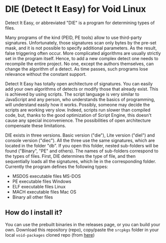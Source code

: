 # DIE (Detect It Easy) for Void Linux

Detect It Easy, or abbreviated "DIE" is a program for determining types of files.

Many programs of the kind (PEID, PE tools) allow to use third-party signatures. Unfortunately, those signatures scan only bytes by the pre-set mask, and it is not possible to specify additional parameters. As the result, false triggering often occur. More complicated algorithms are usually strictly set in the program itself. Hence, to add a new complex detect one needs to recompile the entire project. No one, except the authors themselves, can change the algorithm of a detect. As time passes, such programs lose relevance without the constant support.

Detect It Easy has totally open architecture of signatures. You can easily add your own algorithms of detects or modify those that already exist. This is achieved by using scripts. The script language is very similar to JavaScript and any person, who understands the basics of programming, will understand easily how it works. Possibly, someone may decide the scripts are working very slow. Indeed, scripts run slower than compiled code, but, thanks to the good optimization of Script Engine, this doesn't cause any special inconvenience. The possibilities of open architecture compensate these limitations.

DIE exists in three versions. Basic version ("die"), Lite version ("diel") and console version ("diec"). All the three use the same signatures, which are located in the folder "db". If you open this folder, nested sub-folders will be found ("Binary", "PE" and others). The names of sub-folders correspond to the types of files. First, DIE determines the type of file, and then sequentially loads all the signatures, which lie in the corresponding folder. Currently the program defines the following types:

- MSDOS executable files MS-DOS
- PE executable files Windows
- ELF executable files Linux
- MACH executable files Mac OS
- Binary all other files

## How do I install it?

You can use the prebuilt binaries in the releases page, or you can build your own. Download this repository (repo), copy/paste the `srcpkgs` folder in your local `void-packages` cloned repo (from [here](https://github.com/void-linux/void-packages))